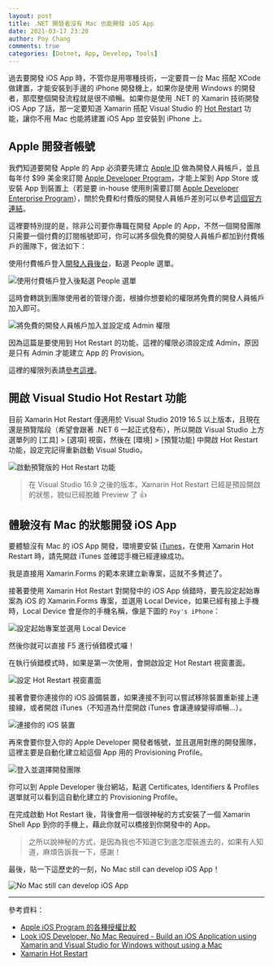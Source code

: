 ```yaml
---
layout: post
title: .NET 開發者沒有 Mac 也能開發 iOS App
date: 2021-03-17 23:20
author: Poy Chang
comments: true
categories: [Dotnet, App, Develop, Tools]
---
```


過去要開發 iOS App 時，不管你是用哪種技術，一定要買一台 Mac 搭配 XCode 做建置，才能安裝到手邊的 iPhone 開發機上，如果你是使用 Windows 的開發者，那麼整個開發流程就是很不順暢。如果你是使用 .NET 的 Xamarin 技術開發 iOS App 了話，那一定要知道 Xamarin 搭配 Visual Studio 的 [Hot Restart](https://docs.microsoft.com/zh-tw/xamarin/xamarin-forms/deploy-test/hot-restart) 功能，讓你不用 Mac 也能將建置 iOS App 並安裝到 iPhone 上。

## Apple 開發者帳號

我們知道要開發 Apple 的 App 必須要先建立 [Apple ID](https://appleid.apple.com/account) 做為開發人員帳戶，並且每年付 $99 美金來訂閱 [Apple Developer Program](https://developer.apple.com/programs/)，才能上架到 App Store 或安裝 App 到裝置上（若是要 in-house 使用則需要訂閱 [Apple Developer Enterprise Program](https://developer.apple.com/programs/enterprise/)），關於免費和付費版的開發人員帳戶差別可以參考[這個官方連結](https://developer.apple.com/support/compare-memberships/)。

這裡要特別提的是，除非公司要你專職在開發 Apple 的 App，不然一個開發團隊只需要一個付費的訂閱帳號即可，你可以將多個免費的開發人員帳戶都加到付費帳戶的團隊下，做法如下：

使用付費帳戶登入[開發人員後台](https://developer.apple.com/account/)，點選 People 選單。

![使用付費帳戶登入後點選 People 選單](https://i.imgur.com/FelNn5E.png)

這時會轉跳到團隊使用者的管理介面，根據你想要給的權限將免費的開發人員帳戶加入即可。

![將免費的開發人員帳戶加入並設定成 Admin 權限](https://i.imgur.com/hvMbwHZ.png)

因為這篇是要使用到 Hot Restart 的功能，這裡的權限必須設定成 Admin，原因是只有 Admin 才能建立 App 的 Provision。

這裡的權限列表請[參考這裡](https://developer.apple.com/support/roles/)。

## 開啟 Visual Studio Hot Restart 功能

目前 Xamarin Hot Restart 僅適用於 Visual Studio 2019 16.5 以上版本，且現在還是預覽階段（希望會跟著 .NET 6 一起正式發布），所以開啟 Visual Studio 上方選單列的 [工具] > [選項] 視窗，然後在 [環境] > [預覽功能] 中開啟 Hot Restart 功能，設定完記得重新啟動 Visual Studio。

![啟動預覽版的 Hot Restart 功能](https://i.imgur.com/vF5Dbs9.png)

>在 Visual Studio 16.9 之後的版本，Xamarin Hot Restart 已經是預設開啟的狀態，貌似已經脫離 Preview 了 👍

## 體驗沒有 Mac 的狀態開發 iOS App

要體驗沒有 Mac 的 iOS App 開發，環境要安裝 [iTunes](https://www.microsoft.com/zh-tw/p/itunes/9pb2mz1zmb1s)，在使用 Xamarin Hot Restart 時，請先開啟 iTunes 並確認手機已經連線成功。

我是直接用 Xamarin.Forms 的範本來建立新專案，這就不多贅述了。

接著要使用 Xamarin Hot Restart 對開發中的 iOS App 偵錯時，要先設定起始專案為 iOS 的 Xamarin.Forms 專案，並選用 Local Device，如果已經有接上手機時，Local Device 會是你的手機名稱，像是下圖的 `Poy's iPhone`：

![設定起始專案並選用 Local Device](https://i.imgur.com/wcxdiDT.png)

然後你就可以直接 F5 進行偵錯模式囉！

在執行偵錯模式時，如果是第一次使用，會開啟設定 Hot Restart 視窗畫面。

![設定 Hot Restart 視窗畫面](https://i.imgur.com/lkXSio4.png)

接著會要你連接你的 iOS 設備裝置，如果連接不到可以嘗試移除裝置重新接上連接線，或者開啟 iTunes（不知道為什麼開啟 iTunes 會讓連線變得順暢...）。

![連接你的 iOS 裝置](https://i.imgur.com/YpHlxEY.png)

再來會要你登入你的 Apple Developer 開發者帳號，並且選用對應的開發團隊，這裡主要是自動化建立給這個 App 用的 Provisioning Profile。

![登入並選擇開發團隊](https://i.imgur.com/pq3zVqB.png)

你可以到 Apple Developer 後台網站，點選 Certificates, Identifiers & Profiles 選單就可以看到這自動化建立的 Provisioning Profile。

在完成啟動 Hot Restart 後，背後會用一個很神秘的方式安裝了一個 Xamarin Shell App 到你的手機上，藉此你就可以橋接到你開發中的 App。

>之所以說神秘的方式，是因為我也不知道它到底怎麼裝進去的，如果有人知道，麻煩告訴我一下，感謝！

最後，貼一下這歷史的一刻，No Mac still can develop iOS App！

![No Mac still can develop iOS App](https://i.imgur.com/XKv3GDs.png)

----------

參考資料：

* [Apple iOS Program 的各種授權比較](https://dotblogs.com.tw/ryannote/2016/03/02/230209)
* [Look iOS Developer, No Mac Required - Build an iOS Application using Xamarin and Visual Studio for Windows without using a Mac](https://nicksnettravels.builttoroam.com/ios-dev-no-mac/)
* [Xamarin Hot Restart](https://docs.microsoft.com/zh-tw/xamarin/xamarin-forms/deploy-test/hot-restart?WT.mc_id=DT-MVP-5003022)


